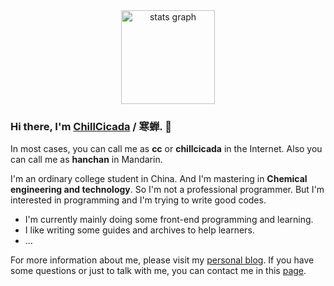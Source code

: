 <div align="center">
  <img src="https://github-readme-stats.vercel.app/api?username=chillcicada&hide_title=true&hide_rank=false&show_icons=true&include_all_commits=true&count_private=true&disable_animations=false&theme=dark&locale=en&hide_border=false&order=1" height="150" alt="stats graph"  />
</div>

### Hi there, I'm [ChillCicada](https://chillcicada.com) / 寒蝉. 👋

In most cases, you can call me as **cc** or **chillcicada** in the Internet. Also you can call me as **hanchan** in Mandarin.

I'm an ordinary college student in China. And I'm mastering in **Chemical engineering and technology**. So I'm not a professional programmer. But I'm interested in programming and I'm trying to write good codes.

- I'm currently mainly doing some front-end programming and learning.
- I like writing some guides and archives to help learners.
- ...

For more information about me, please visit my [personal blog](https://chillcicada.com). If you have some questions or just to talk with me, you can contact me in this [page](https://github.com/chillcicada/chillcicada/issues).
